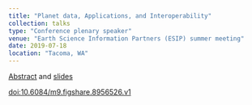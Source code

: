 ```yaml
---
title: "Planet data, Applications, and Interoperability"
collection: talks
type: "Conference plenary speaker"
venue: "Earth Science Information Partners (ESIP) summer meeting"
date: 2019-07-18
location: "Tacoma, WA"
---
```


[Abstract](https://esip.figshare.com/articles/presentation/Planet_data_Applications_and_Interoperability/8956526) and [slides](https://esip.figshare.com/ndownloader/files/16376078)

[doi:10.6084/m9.figshare.8956526.v1](https://doi.org/10.6084/m9.figshare.8956526.v1)

